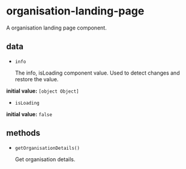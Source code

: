 # organisation-landing-page 

A organisation landing page component. 

## data 

- `info` 

  The info, isLoading component value.
  Used to detect changes and restore the value. 

**initial value:** `[object Object]` 

- `isLoading` 

**initial value:** `false` 

## methods 

- `getOrganisationDetails()` 

  Get organisation details. 

